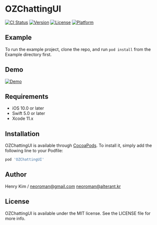 # OZChattingUI

[![CI Status](https://img.shields.io/travis/neoroman@alterant.kr/OZChattingUI.svg?style=flat)](https://travis-ci.org/neoroman@alterant.kr/OZChattingUI)
[![Version](https://img.shields.io/cocoapods/v/OZChattingUI.svg?style=flat)](https://cocoapods.org/pods/OZChattingUI)
[![License](https://img.shields.io/cocoapods/l/OZChattingUI.svg?style=flat)](https://cocoapods.org/pods/OZChattingUI)
[![Platform](https://img.shields.io/cocoapods/p/OZChattingUI.svg?style=flat)](https://cocoapods.org/pods/OZChattingUI)

## Example

To run the example project, clone the repo, and run `pod install` from the Example directory first.


## Demo
[![Demo](https://github.com/neoroman/OZChattingUI/blob/master/Demo/demo-OZChattingUI.gif?raw=true)](https://github.com/neoroman/OZChattingUI/blob/master/Demo/demo-OZChattingUI.gif?raw=true)


## Requirements
- iOS 10.0 or later
- Swift 5.0 or later
- Xcode 11.x

## Installation

OZChattingUI is available through [CocoaPods](https://cocoapods.org). To install
it, simply add the following line to your Podfile:

```ruby
pod 'OZChattingUI'
```

## Author

Henry Kim /  neoroman@gmail.com neoroman@alterant.kr

## License

OZChattingUI is available under the MIT license. See the LICENSE file for more info.
